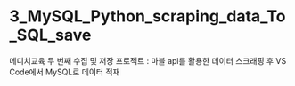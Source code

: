 # 3_MySQL_Python_scraping_data_To_SQL_save
메디치교육 두 번째 수집 및 저장 프로젝트 : 마블 api를 활용한 데이터 스크래핑 후 VS Code에서 MySQL로 데이터 적재
